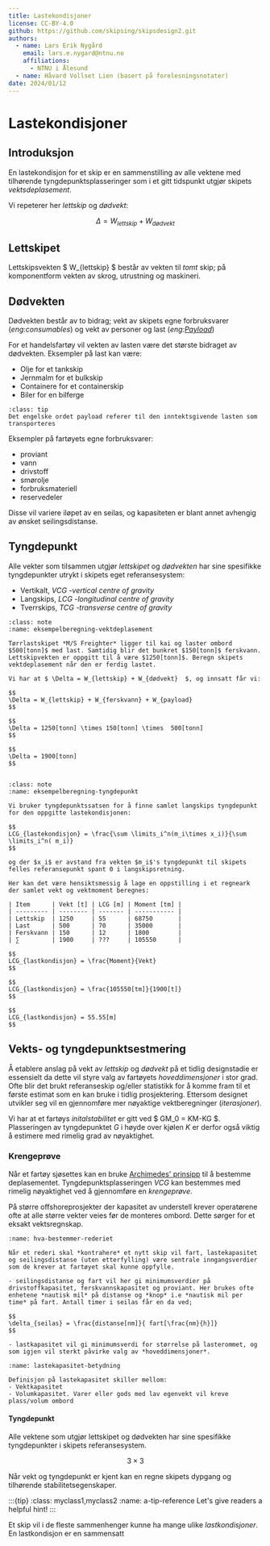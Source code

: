 ```yaml
---
title: Lastekondisjoner
license: CC-BY-4.0
github: https://github.com/skipsing/skipsdesign2.git
authors:
  - name: Lars Erik Nygård 
    email: lars.e.nygard@ntnu.no
    affiliations:
      - NTNU i Ålesund
  - name: Håvard Vollset Lien (basert på forelesningsnotater)
date: 2024/01/12
---
```



# Lastekondisjoner
## Introduksjon
En lastekondisjon for et skip er en sammenstilling av alle vektene med tilhørende tyngdepunktsplasseringer som i et gitt tidspunkt utgjør skipets *vektsdeplasement*. 
 
Vi repeterer her *lettskip* og *dødvekt*:

$$ 
\Delta = W_{lettskip} + W_{dødvekt}  
$$

## Lettskipet
Lettskipsvekten $ W_{lettskip} $ består av vekten til *tomt* skip; på komponentform vekten av skrog, utrustning og maskineri. 

## Dødvekten
Dødvekten består av to bidrag; vekt av skipets egne forbruksvarer (*eng:consumables*) og vekt av personer og last (*eng:[Payload](#payload)*)  

For et handelsfartøy vil vekten av lasten være det største bidraget av dødvekten. Eksempler på last kan være: 
- Olje for et tankskip
- Jernmalm for et bulkskip
- Containere for et containerskip 
- Biler for en bilferge

```{admonition} Payload
:class: tip
Det engelske ordet payload referer til den inntektsgivende lasten som transporteres
```

Eksempler på fartøyets egne forbruksvarer:
- proviant
- vann
- drivstoff 
- smørolje
- forbruksmateriell 
- reservedeler

Disse vil variere iløpet av en seilas, og kapasiteten er blant annet avhengig av ønsket seilingsdistanse. 

## Tyngdepunkt
Alle vekter som tilsammen utgjør *lettskipet* og *dødvekten* har sine spesifikke tyngdepunkter utrykt i skipets eget referansesystem: 

- Vertikalt, $VCG$ -*vertical centre of gravity*
- Langskips, $LCG$ -*longitudinal centre of gravity*
- Tverrskips, $TCG$ -*transverse centre of gravity*

```{admonition} Eksempelberegning vektdeplasement 
:class: note 
:name: eksempelberegning-vektdeplasement

Tørrlastskipet *M/S Freighter* ligger til kai og laster ombord $500[tonn]$ med last. Samtidig blir det bunkret $150[tonn]$ ferskvann. Lettskipvekten er oppgitt til å være $1250[tonn]$. Beregn skipets vektdeplasement når den er ferdig lastet. 

Vi har at $ \Delta = W_{lettskip} + W_{dødvekt}  $, og innsatt får vi:

$$ 
\Delta = W_{lettskip} + W_{ferskvann} + W_{payload} 
$$

$$ 
\Delta = 1250[tonn] \times 150[tonn] \times  500[tonn] 
$$

$$ 
\Delta = 1900[tonn] 
$$
 
```

```{admonition} Eksempelberegning samlet tyngdepunkt 
:class: note 
:name: eksempelberegning-tyngdepunkt

Vi bruker tyngdepunktssatsen for å finne samlet langskips tyngdepunkt for den oppgitte lastekondisjonen:

$$ 
LCG_{lastekondisjon} = \frac{\sum \limits_i^n(m_i\times x_i)}{\sum \limits_i^n( m_i)} 
$$

og der $x_i$ er avstand fra vekten $m_i$'s tyngdepunkt til skipets felles referansepunkt spant 0 i langskipsretning.

Her kan det være hensiktsmessig å lage en oppstilling i et regneark der samlet vekt og vektmoment beregnes: 

| Item      | Vekt [t] | LCG [m] | Moment [tm] |
| --------- | -------- | ------- | ----------- |
| Lettskip  | 1250     | 55      | 68750       |
| Last      | 500      | 70      | 35000       |
| Ferskvann | 150      | 12      | 1800        |
| ∑         | 1900     | ???     | 105550      |

$$ 
LCG_{lastkondisjon} = \frac{Moment}{Vekt} 
$$

$$ 
LCG_{lastkondisjon} = \frac{105550[tm]}{1900[t]} 
$$

$$ 
LCG_{lastkondisjon} = 55.55[m] 
$$

```

## Vekts- og tyngdepunktsestmering
Å etablere anslag på vekt av *lettskip* og *dødvekt* på et tidlig designstadie er essensielt da dette vil styre valg av fartøyets *hoveddimensjoner* i stor grad. Ofte blir det brukt referanseskip og/eller statistikk for å komme fram til et første estimat som en kan bruke i tidlig prosjektering. Ettersom designet utvikler seg vil en gjennomføre mer nøyaktige vektberegninger (_iterasjoner_). 

Vi har at et fartøys *initalstabilitet* er gitt ved $ GM_0 = KM-KG $. Plasseringen av tyngdepunktet *G* i høyde over kjølen *K* er derfor også viktig å estimere med rimelig grad av nøyaktighet.


### Krengeprøve
Når et fartøy sjøsettes kan en bruke [Archimedes' prinsipp](https://en.wikipedia.org/wiki/Archimedes%27_principle) til å bestemme deplasementet. Tyngdepunktsplasseringen $VCG$ kan bestemmes med rimelig nøyaktighet ved å gjennomføre en *krengeprøve*. 


På større offshoreprosjekter der kapasitet av understell krever operatørene ofte at alle større vekter veies før de monteres ombord. Dette sørger for et eksakt vektsregnskap.




```{note} Inngangsverdier ved design av et nytt skip
:name: hva-bestemmer-rederiet

Når et rederi skal *kontrahere* et nytt skip vil fart, lastekapasitet og seilingsdistanse (uten etterfylling) være sentrale inngangsverdier som de krever at fartøyet skal kunne oppfylle.

- seilingsdistanse og fart vil her gi minimumsverdier på drivstoffkapasitet, ferskvannskapasitet og proviant. Her brukes ofte enhetene *nautisk mil* på distanse og *knop* i.e *nautisk mil per time* på fart. Antall timer i seilas får en da ved;   

$$ 
\delta_{seilas} = \frac{distanse[nm]}{ fart[\frac{nm}{h}]}
$$

- lastkapasitet vil gi minimumsverdi for størrelse på lasterommet, og som igjen vil sterkt påvirke valg av *hoveddimensjoner*. 
```

```{tip} Lastekapasitet
:name: lastekapasitet-betydning

Definisjon på lastekapasitet skiller mellom: 
- Vektkapasitet
- Volumkapasitet. Varer eller gods med lav egenvekt vil kreve plass/volum ombord  

```
#### Tyngdepunkt
Alle vektene som utgjør lettskipet og dødvekten har sine spesifikke tyngdepunkter i skipets referansesystem. 







$$ 3 \times 3 $$

Når vekt og tyngdepunkt er kjent kan en regne skipets dypgang og tilhørende stabilitetsegenskaper. 

:::{tip}
:class: myclass1,myclass2
:name: a-tip-reference
Let's give readers a helpful hint!
:::


Et skip vil i de fleste sammenhenger kunne ha mange ulike *lastkondisjoner*. En lastkondisjon er en sammensatt 
